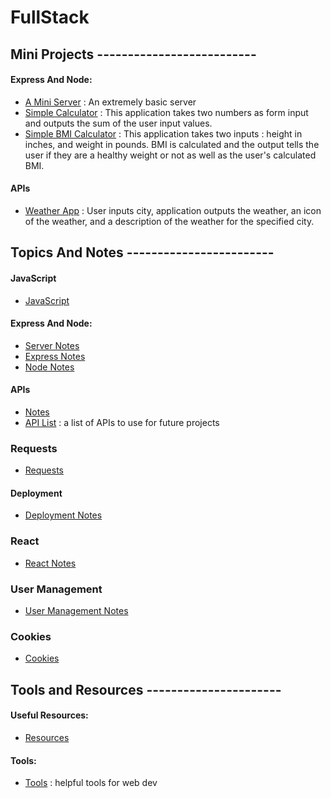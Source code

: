 # FullStack

## Mini Projects --------------------------
#### Express And Node:
* [A Mini Server](express-and-node/my-express-server) : An extremely basic server
* [Simple Calculator](express-and-node/my-calculator) : This application
takes two numbers as form input and outputs the sum of the user input values.
* [Simple BMI Calculator](express-and-node/bmi-calculator) : This application
takes two inputs : height in inches, and weight in pounds. BMI is calculated
and the output tells the user if they are a healthy weight or not as well as
the user's calculated BMI.

#### APIs
* [Weather App](api/WeatherProject) : User inputs city, application outputs
the weather, an icon of the weather, and a description of the weather for the
specified city.


## Topics And Notes ------------------------

#### JavaScript
* [JavaScript](javascript/javascript.md)

#### Express And Node:
* [Server Notes](express-and-node/my-express-server/notes.md)
* [Express Notes](express-and-node/express.md)
* [Node Notes](express-and-node/node.md)

#### APIs
* [Notes](api/api-notes.md)
* [API List](api/fun-api-list.md) : a list of APIs to use for future projects

### Requests
* [Requests](requests/requests.md)


#### Deployment
* [Deployment Notes](deployment/deploy.md)

### React
* [React Notes](react/react.md)

### User Management
* [User Management Notes](user-management/user-management.md)

### Cookies
* [Cookies](cookies/cookies.md)

## Tools and Resources ----------------------

#### Useful Resources:
* [Resources](resources.md)

#### Tools:
* [Tools](tools.md) : helpful tools for web dev
